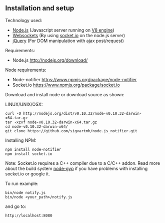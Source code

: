Installation and setup
----------------
Technology used:
  * [Node.js](http://nodejs.org/) (Javascript server running on [V8 engine](https://code.google.com/p/v8/))
  * [Websockets](http://en.wikipedia.org/wiki/WebSocket) (By using [socket.io](http://socket.io/) on the node.js server)
  * [jQuery](http://jquery.com/) (For DOM manipulation with ajax post/request)

Requirements:

  * Node.js http://nodejs.org/download/

Node requirements:

  * Node-notifier https://www.npmjs.org/package/node-notifier
  * Socket.io https://www.npmjs.org/package/socket.io
    
Download and install node or download source as shown:
  
LINUX/UNIX/OSX:

    curl -O http://nodejs.org/dist/v0.10.32/node-v0.10.32-darwin-x64.tar.gz
    tar -xzvf node-v0.10.32-darwin-x64.tar.gz
    cd node-v0.10.32-darwin-x64/
    git clone https://github.com/sigvartmh/node.js_notifier.git
    
Installing NPM:
    
    npm install node-notifier
    npm install socket.io
    
Note: Socket.io requires a C++ compiler due to a C/C++ addon. Read more about the build system [node-gyp](https://github.com/TooTallNate/node-gyp) if you have problems with installing socket.io or google it.

To run example:
    
    bin/node notify.js
    bin/node <your_path>/notify.js

and go to:

    http://localhost:8080
